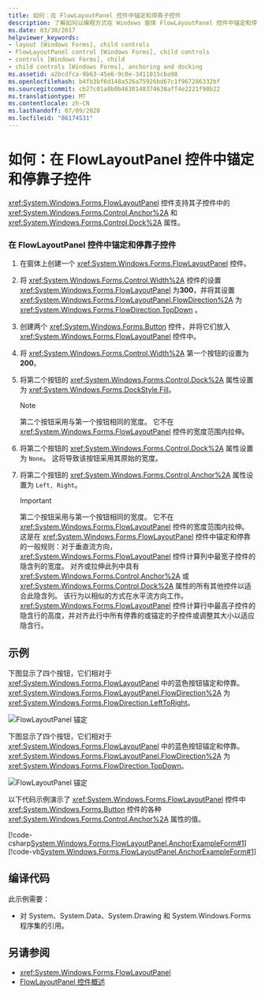 ```yaml
---
title: 如何：在 FlowLayoutPanel 控件中锚定和停靠子控件
description: 了解如何以编程方式在 Windows 窗体 FlowLayoutPanel 控件中锚定和停靠子控件。
ms.date: 03/30/2017
helpviewer_keywords:
- layout [Windows Forms], child controls
- FlowLayoutPanel control [Windows Forms], child controls
- controls [Windows Forms], child
- child controls [Windows Forms], anchoring and docking
ms.assetid: a2bcdfca-9b63-45e6-9c0e-3411015cba98
ms.openlocfilehash: b4fb3bf6d148a526a75926bd67c1f967286332bf
ms.sourcegitcommit: cb27c01a8b0b4630148374638aff4e2221f90b22
ms.translationtype: MT
ms.contentlocale: zh-CN
ms.lasthandoff: 07/09/2020
ms.locfileid: "86174531"
---
```

# <a name="how-to-anchor-and-dock-child-controls-in-a-flowlayoutpanel-control"></a>如何：在 FlowLayoutPanel 控件中锚定和停靠子控件

<xref:System.Windows.Forms.FlowLayoutPanel> 控件支持其子控件中的 <xref:System.Windows.Forms.Control.Anchor%2A> 和 <xref:System.Windows.Forms.Control.Dock%2A> 属性。

### <a name="to-anchor-and-dock-child-controls-in-a-flowlayoutpanel-control"></a>在 FlowLayoutPanel 控件中锚定和停靠子控件

1. 在窗体上创建一个 <xref:System.Windows.Forms.FlowLayoutPanel> 控件。

2. 将 <xref:System.Windows.Forms.Control.Width%2A> 控件的设置 <xref:System.Windows.Forms.FlowLayoutPanel> 为**300**，并将其设置 <xref:System.Windows.Forms.FlowLayoutPanel.FlowDirection%2A> 为 <xref:System.Windows.Forms.FlowDirection.TopDown> 。

3. 创建两个 <xref:System.Windows.Forms.Button> 控件，并将它们放入 <xref:System.Windows.Forms.FlowLayoutPanel> 控件中。

4. 将 <xref:System.Windows.Forms.Control.Width%2A> 第一个按钮的设置为**200**。

5. 将第二个按钮的 <xref:System.Windows.Forms.Control.Dock%2A> 属性设置为 <xref:System.Windows.Forms.DockStyle.Fill>。

    > [!NOTE]
    > 第二个按钮采用与第一个按钮相同的宽度。 它不在 <xref:System.Windows.Forms.FlowLayoutPanel> 控件的宽度范围内拉伸。

6. 将第二个按钮的 <xref:System.Windows.Forms.Control.Dock%2A> 属性设置为 `None`。 这将导致该按钮采用其原始的宽度。

7. 将第二个按钮的 <xref:System.Windows.Forms.Control.Anchor%2A> 属性设置为 `Left, Right`。

    > [!IMPORTANT]
    > 第二个按钮采用与第一个按钮相同的宽度。 它不在 <xref:System.Windows.Forms.FlowLayoutPanel> 控件的宽度范围内拉伸。 这是在 <xref:System.Windows.Forms.FlowLayoutPanel> 控件中锚定和停靠的一般规则：对于垂直流方向，<xref:System.Windows.Forms.FlowLayoutPanel> 控件计算列中最宽子控件的隐含列的宽度。 对齐或拉伸此列中具有 <xref:System.Windows.Forms.Control.Anchor%2A> 或 <xref:System.Windows.Forms.Control.Dock%2A> 属性的所有其他控件以适合此隐含列。 该行为以相似的方式在水平流方向工作。 <xref:System.Windows.Forms.FlowLayoutPanel> 控件计算行中最高子控件的隐含行的高度，并对齐此行中所有停靠的或锚定的子控件或调整其大小以适应隐含行。

## <a name="example"></a>示例

下图显示了四个按钮，它们相对于 <xref:System.Windows.Forms.FlowLayoutPanel> 中的蓝色按钮锚定和停靠。 <xref:System.Windows.Forms.FlowLayoutPanel.FlowDirection%2A> 为 <xref:System.Windows.Forms.FlowDirection.LeftToRight>。

![FlowLayoutPanel 锚定](./media/net-flpanchorexp.gif "NET_FLPanchorExp")

下图显示了四个按钮，它们相对于 <xref:System.Windows.Forms.FlowLayoutPanel> 中的蓝色按钮锚定和停靠。 <xref:System.Windows.Forms.FlowLayoutPanel.FlowDirection%2A> 为 <xref:System.Windows.Forms.FlowDirection.TopDown>。

![FlowLayoutPanel 锚定](./media/vs-flpanchor2.gif "VS_FLPanchor2")

以下代码示例演示了 <xref:System.Windows.Forms.FlowLayoutPanel> 控件中 <xref:System.Windows.Forms.Button> 控件的各种 <xref:System.Windows.Forms.Control.Anchor%2A> 属性的值。

[!code-csharp[System.Windows.Forms.FlowLayoutPanel.AnchorExampleForm#1](~/samples/snippets/csharp/VS_Snippets_Winforms/System.Windows.Forms.FlowLayoutPanel.AnchorExampleForm/CS/FlpAnchorExampleForm.cs#1)]
[!code-vb[System.Windows.Forms.FlowLayoutPanel.AnchorExampleForm#1](~/samples/snippets/visualbasic/VS_Snippets_Winforms/System.Windows.Forms.FlowLayoutPanel.AnchorExampleForm/VB/FlpAnchorExampleForm.vb#1)]

## <a name="compiling-the-code"></a>编译代码

此示例需要：

- 对 System、System.Data、System.Drawing 和 System.Windows.Forms 程序集的引用。

## <a name="see-also"></a>另请参阅

- <xref:System.Windows.Forms.FlowLayoutPanel>
- [FlowLayoutPanel 控件概述](flowlayoutpanel-control-overview.md)
